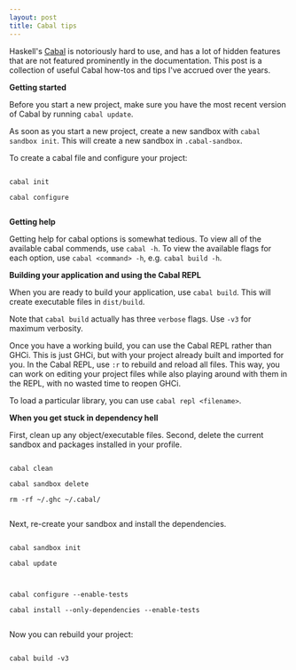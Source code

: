 ```yaml
---
layout: post
title: Cabal tips
---
```



Haskell's [Cabal](https://www.haskell.org/cabal/) is notoriously hard to use,
and has a lot of hidden features that are not featured prominently in the
documentation. This post is a collection of useful Cabal how-tos and tips I've accrued over the years.


**Getting started**

Before you start a new project, make sure you have the most recent version of Cabal by running `cabal update`.

As soon as you start a new project, create a new sandbox with `cabal sandbox
init`. This will create a new sandbox in `.cabal-sandbox`.

To create a cabal file and configure your project:

<code>
cabal init<br>
cabal configure<br>
</code>


**Getting help**

Getting help for cabal options is somewhat tedious. To view all of the
available cabal commends, use `cabal -h`. To view the available flags for each
option, use `cabal <command> -h`, e.g. `cabal build -h`.


**Building your application and using the Cabal REPL**

When you are ready to build your application, use `cabal build`. This will
create executable files in `dist/build`.

Note that `cabal build` actually has three `verbose` flags. Use `-v3` for
maximum verbosity.

Once you have a working build, you can use the Cabal REPL rather than GHCi.
This is just GHCi, but with your project already built and imported for you. In
the Cabal REPL, use `:r` to rebuild and reload all files. This way, you can
work on editing your project files while also playing around with them in the
REPL, with no wasted time to reopen GHCi.

To load a particular library, you can use `cabal repl <filename>`.


**When you get stuck in dependency hell**

First, clean up any object/executable files. Second, delete the current sandbox
and packages installed in your profile.

<code>
cabal clean<br>
cabal sandbox delete<br>
rm -rf ~/.ghc ~/.cabal/<br>
</code>

Next, re-create your sandbox and install the dependencies.

<code>
cabal sandbox init<br>
cabal update<br>
<br>
cabal configure --enable-tests<br>
cabal install --only-dependencies --enable-tests<br>
</code>

Now you can rebuild your project:

<code>
cabal build -v3
</code>
